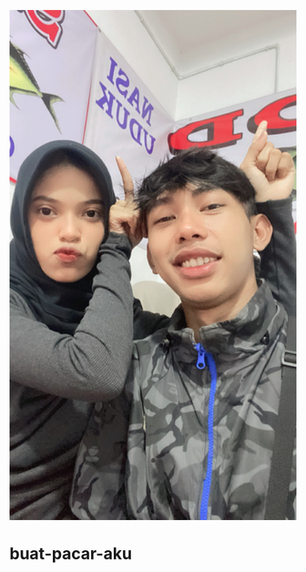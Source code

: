 ![alt text](https://github.com/hilmy1104/buat-pacar-aku/blob/main/img/IMG_5421.JPG?raw=true)
# buat-pacar-aku
